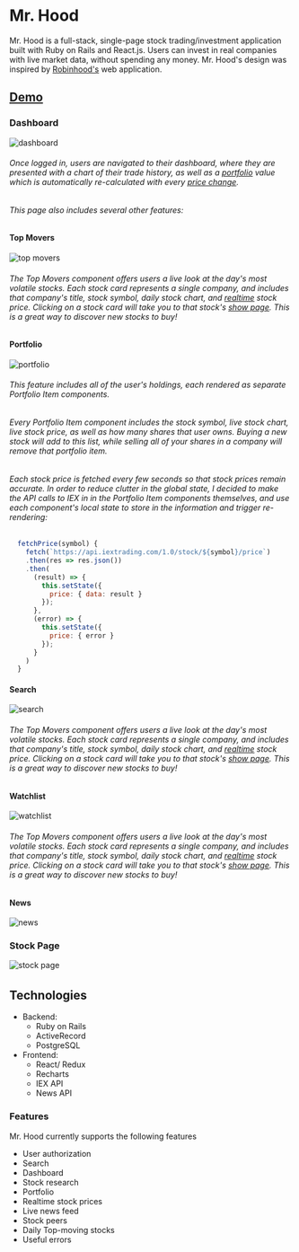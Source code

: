 # Mr. Hood

Mr. Hood is a full-stack, single-page stock trading/investment application built with Ruby on Rails and React.js. Users can invest in real companies with live market data, without spending any money. Mr. Hood's design was inspired by [Robinhood's](https://www.robinhood.com/) web application.

## [Demo](https://mrhood.herokuapp.com/)


### Dashboard
![dashboard](https://res.cloudinary.com/fullstackimages/image/upload/v1539194939/Mr.Hood/gifs/login.gif)
###### Once logged in, users are navigated to their dashboard, where they are presented with a chart of their trade history, as well as a [portfolio](https://mrhood.herokuapp.com/) value which is automatically re-calculated with every [price change](https://mrhood.herokuapp.com/).


###### This page also includes several other features:

#### Top Movers
![top movers](https://res.cloudinary.com/fullstackimages/image/upload/v1539195485/Mr.Hood/gifs/topmovers.gif)
###### The Top Movers component offers users a live look at the day's most volatile stocks. Each stock card represents a single company, and includes that company's title, stock symbol, daily stock chart, and [realtime](https://mrhood.herokuapp.com/) stock price. Clicking on a stock card will take you to that stock's [show page](https://mrhood.herokuapp.com/).  This is a great way to discover new stocks to buy!

#### Portfolio
![portfolio](https://res.cloudinary.com/fullstackimages/image/upload/v1539195905/Mr.Hood/gifs/portfolio.gif)
###### This feature includes all of the user's holdings, each rendered as separate Portfolio Item components.

###### Every Portfolio Item component includes the stock symbol, live stock chart, live stock price, as well as how many shares that user owns. Buying a new stock will add to this list, while selling all of your shares in a company will remove that portfolio item.

###### Each stock price is fetched every few seconds so that stock prices remain accurate. In order to reduce clutter in the global state, I decided to make the API calls to IEX in in the Portfolio Item components themselves, and use each component's local state to store in the information and trigger re-rendering:

```javascript
  fetchPrice(symbol) {
    fetch(`https://api.iextrading.com/1.0/stock/${symbol}/price`)
    .then(res => res.json())
    .then(
      (result) => {
        this.setState({
          price: { data: result }
        });
      },
      (error) => {
        this.setState({
          price: { error }
        });
      }
    )
  }
```

#### Search
![search](https://res.cloudinary.com/fullstackimages/image/upload/v1539196936/Mr.Hood/gifs/search.gif)
###### The Top Movers component offers users a live look at the day's most volatile stocks. Each stock card represents a single company, and includes that company's title, stock symbol, daily stock chart, and [realtime](https://mrhood.herokuapp.com/) stock price. Clicking on a stock card will take you to that stock's [show page](https://mrhood.herokuapp.com/).  This is a great way to discover new stocks to buy!

#### Watchlist
![watchlist](https://res.cloudinary.com/fullstackimages/image/upload/v1539196505/Mr.Hood/gifs/watchlist.gif)
###### The Top Movers component offers users a live look at the day's most volatile stocks. Each stock card represents a single company, and includes that company's title, stock symbol, daily stock chart, and [realtime](https://mrhood.herokuapp.com/) stock price. Clicking on a stock card will take you to that stock's [show page](https://mrhood.herokuapp.com/).  This is a great way to discover new stocks to buy!

#### News
![news](https://res.cloudinary.com/fullstackimages/image/upload/v1539197370/Mr.Hood/gifs/news.gif)

### Stock Page
![stock page](https://res.cloudinary.com/fullstackimages/image/upload/v1539197971/Mr.Hood/gifs/stock_page.gif)
######

## Technologies

- Backend:
  - Ruby on Rails
  - ActiveRecord
  - PostgreSQL
- Frontend:
  - React/ Redux
  - Recharts
  - IEX API
  - News API


### Features

Mr. Hood currently supports the following features

- User authorization  
- Search
- Dashboard
- Stock research
- Portfolio
- Realtime stock prices
- Live news feed
- Stock peers
- Daily Top-moving stocks
- Useful errors

